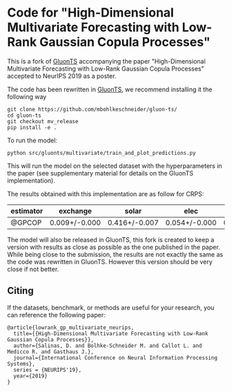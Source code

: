 # Code for "High-Dimensional Multivariate Forecasting with Low-Rank Gaussian Copula Processes"

This is a fork of [GluonTS](https://github.com/awslabs/gluon-ts/tree/master) accompanying the paper 
"High-Dimensional Multivariate Forecasting with Low-Rank Gaussian Copula Processes" accepted to NeurIPS 2019 
as a poster.

The code has been rewritten in [GluonTS](https://github.com/awslabs/gluon-ts/tree/master), 
we recommend installing it the following way 

```
git clone https://github.com/mbohlkeschneider/gluon-ts/
cd gluon-ts
git checkout mv_release
pip install -e .
```

To run the model:

```
python src/gluonts/multivariate/train_and_plot_predictions.py
```
This will run the model on the selected dataset with the hyperparameters in the paper (see supplementary material for details 
on the GluonTS implementation). 

The results obtained with this implementation are as follow for CRPS:

estimator | exchange | solar | elec | traffic | taxi | wiki
----------|----------|-------|------|---------|------|-----
@GPCOP    | 0.009+/-0.000  |  0.416+/-0.007 |  0.054+/-0.000 |  0.106+/-0.002 |  0.339+/-0.003 | 0.244+/-0.003

The model will also be released in GluonTS, this fork is created to keep a version with results as close as possible as 
the one published in the paper. While being close to the submission, the results are not exactly the same as the code 
was rewritten in GluonTS. However this version should be very close if not better.

## Citing

If the datasets, benchmark, or methods are useful for your research, you can reference the following paper:

```
@article{lowrank_gp_multivariate_neurips,
  title={{High-Dimensional Multivariate Forecasting with Low-Rank Gaussian Copula Processes}},
  author={Salinas, D. and Bolhke-Schneider M. and Callot L. and Medicco R. and Gasthaus J.},
  journal={International Conference on Neural Information Processing Systems},
  series = {NEURIPS'19},
  year={2019}
}
```
